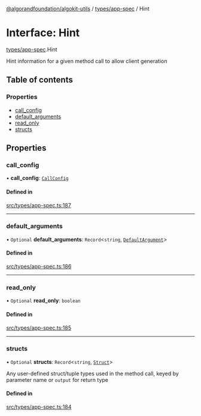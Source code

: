 [@algorandfoundation/algokit-utils](../README.md) / [types/app-spec](../modules/types_app_spec.md) / Hint

# Interface: Hint

[types/app-spec](../modules/types_app_spec.md).Hint

Hint information for a given method call to allow client generation

## Table of contents

### Properties

- [call\_config](types_app_spec.Hint.md#call_config)
- [default\_arguments](types_app_spec.Hint.md#default_arguments)
- [read\_only](types_app_spec.Hint.md#read_only)
- [structs](types_app_spec.Hint.md#structs)

## Properties

### call\_config

• **call\_config**: [`CallConfig`](types_app_spec.CallConfig.md)

#### Defined in

[src/types/app-spec.ts:187](https://github.com/algorandfoundation/algokit-utils-ts/blob/main/src/types/app-spec.ts#L187)

___

### default\_arguments

• `Optional` **default\_arguments**: `Record`\<`string`, [`DefaultArgument`](../modules/types_app_spec.md#defaultargument)\>

#### Defined in

[src/types/app-spec.ts:186](https://github.com/algorandfoundation/algokit-utils-ts/blob/main/src/types/app-spec.ts#L186)

___

### read\_only

• `Optional` **read\_only**: `boolean`

#### Defined in

[src/types/app-spec.ts:185](https://github.com/algorandfoundation/algokit-utils-ts/blob/main/src/types/app-spec.ts#L185)

___

### structs

• `Optional` **structs**: `Record`\<`string`, [`Struct`](types_app_spec.Struct.md)\>

Any user-defined struct/tuple types used in the method call, keyed by parameter name or `output` for return type

#### Defined in

[src/types/app-spec.ts:184](https://github.com/algorandfoundation/algokit-utils-ts/blob/main/src/types/app-spec.ts#L184)
